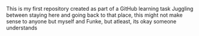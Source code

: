 This is my first repository created as part of a GitHub learning task
Juggling between staying here and going back to that place, this might not make sense to anyone but myself and Funke, but atleast, its okay someone understands
